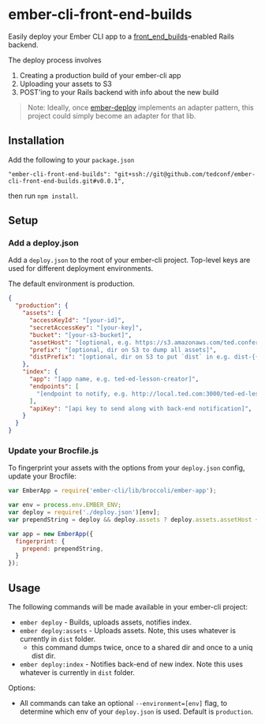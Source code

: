 # ember-cli-front-end-builds

Easily deploy your Ember CLI app to a [front_end_builds](https://github.com/tedconf/front_end_builds)-enabled Rails backend.

The deploy process involves

1. Creating a production build of your ember-cli app
2. Uploading your assets to S3
3. POST'ing to your Rails backend with info about the new build

> Note: Ideally, once [ember-deploy](https://github.com/LevelbossMike/ember-deploy) implements an adapter pattern, this project could simply become an adapter for that lib.

## Installation

Add the following to your `package.json`

    "ember-cli-front-end-builds": "git+ssh://git@github.com/tedconf/ember-cli-front-end-builds.git#v0.0.1",

then run `npm install`.

## Setup

### Add a deploy.json

Add a `deploy.json` to the root of your ember-cli project. Top-level keys are used for different deployment environments.

The default environment is production.

```json
{
  "production": {
    "assets": {
      "accessKeyId": "[your-id]",
      "secretAccessKey": "[your-key]",
      "bucket": "[your-s3-bucket]",
      "assetHost": "[optional, e.g. https://s3.amazonaws.com/ted.conferences.ted-ed-lesson-creator]",
      "prefix": "[optional, dir on S3 to dump all assets]",
      "distPrefix": "[optional, dir on S3 to put `dist` in e.g. dist-{{SHA}}]"
    },
    "index": {
      "app": "[app name, e.g. ted-ed-lesson-creator]",
      "endpoints": [
        "[endpoint to notify, e.g. http://local.ted.com:3000/ted-ed-lesson-creator]"
      ],
      "apiKey": "[api key to send along with back-end notification]",
    }
  }
}
```

### Update your Brocfile.js

To fingerprint your assets with the options from your `deploy.json` config, update your Brocfile:

```js
var EmberApp = require('ember-cli/lib/broccoli/ember-app');

var env = process.env.EMBER_ENV;
var deploy = require('./deploy.json')[env];
var prependString = deploy && deploy.assets ? deploy.assets.assetHost + '/' + deploy.assets.prefix + '/' : '';

var app = new EmberApp({
  fingerprint: {
    prepend: prependString,
  }
});
```

## Usage

The following commands will be made available in your ember-cli project:

  - `ember deploy` - Builds, uploads assets, notifies index.
  - `ember deploy:assets` - Uploads assets. Note, this uses whatever is currently in `dist` folder.
    - this command dumps twice, once to a shared dir and once to a uniq dist dir.
  - `ember deploy:index` - Notifies back-end of new index. Note this uses whatever is currently in `dist` folder.

Options:

  - All commands can take an optional `--environment=[env]` flag, to determine which env of your `deploy.json` is used. Default is `production`.
